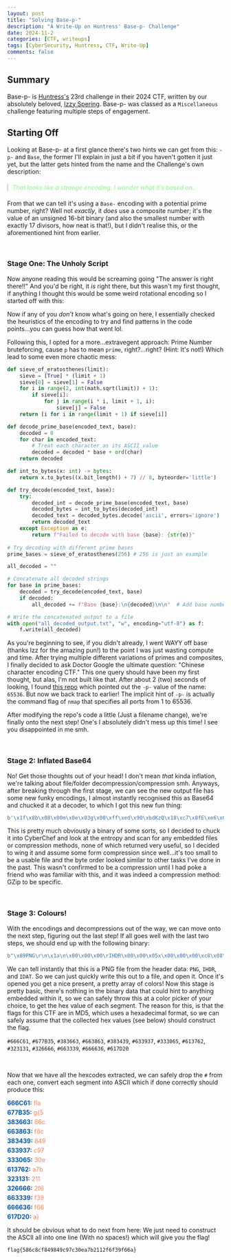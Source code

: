 ```yaml
---
layout: post
title: "Solving Base-p-"
description: "A Write-Up on Huntress' Base-p- Challenge"
date: 2024-11-2
categories: [CTF, writeups]
tags: [CyberSecurity, Huntress, CTF, Write-Up]
comments: false
---
```



## Summary
Base-p- is [Huntress's](https://huntress.com/) 23rd challenge in their 2024 CTF, written by our absolutely beloved, [Izzy Spering](https://linktr.ee/Busyizzytech). Base-p- was classed as a `Miscellaneous` challenge featuring multiple steps of engagement.

## Starting Off
Looking at Base-p- at a first glance there's two hints we can get from this: `-p-` and `Base`, the former I'll explain in just a bit if you haven't gotten it just yet, but the latter gets hinted from the name and the Challenge's own description:

<blockquote style="font-style: italic; color: lightgreen; border-left: 2px solid #ccc; padding-left: 10px; margin: 20px 0;">
    That looks like a strange encoding. I wonder what it’s based on.
</blockquote>

From that we can tell it's using a `Base-` encoding with a potential prime number, right? Well not *exactly*, it *does* use a composite number; it's the value of an unsigned 16-bit binary (and also the smallest number with exactly 17 divisors, how neat is that!), but I didn't realise this, or the aforementioned hint from earlier.

<br>

### Stage One: The Unholy Script
Now anyone reading this would be screaming going "The answer is right there!!" And you'd be right, it *is* right there, but this wasn't my first thought, if anything I thought this would be some weird rotational encoding so I started off with this:


Now if any of you *don't* know what's going on here, I essentially checked the heuristics of the encoding to try and find patterns in the code points...you can guess how that went lol.

Following this, I opted for a more...extravegent approach: Prime Number bruteforcing, cause `p` has to mean `prime`, right?...right? (Hint: It's not!) Which lead to some even more chaotic mess:

```python
def sieve_of_eratosthenes(limit):
    sieve = [True] * (limit + 1)
    sieve[0] = sieve[1] = False
    for i in range(2, int(math.sqrt(limit)) + 1):
        if sieve[i]:
            for j in range(i * i, limit + 1, i):
                sieve[j] = False
    return [i for i in range(limit + 1) if sieve[i]]

def decode_prime_base(encoded_text, base):
    decoded = 0
    for char in encoded_text:
        # Treat each character as its ASCII value
        decoded = decoded * base + ord(char)
    return decoded

def int_to_bytes(x: int) -> bytes:
    return x.to_bytes((x.bit_length() + 7) // 8, byteorder='little')

def try_decode(encoded_text, base):
    try:
        decoded_int = decode_prime_base(encoded_text, base)
        decoded_bytes = int_to_bytes(decoded_int)
        decoded_text = decoded_bytes.decode('ascii', errors='ignore')
        return decoded_text
    except Exception as e:
        return f"Failed to decode with base {base}: {str(e)}"
        
# Try decoding with different prime bases
prime_bases = sieve_of_eratosthenes(256) # 256 is just an example

all_decoded = ""

# Concatenate all decoded strings
for base in prime_bases:
    decoded = try_decode(encoded_text, base)
    if decoded:
        all_decoded += f"Base {base}:\n{decoded}\n\n"  # Add base number for clarity

# Write the concatenated output to a file
with open("all_decoded_output.txt", "w", encoding="utf-8") as f:
    f.write(all_decoded)
```

As you're beginning to see, if you didn't already, I went WAYY off base (thanks Izz for the amazing pun!) to the point I was just wasting compute and time. After trying multiple different variations of primes and composites, I finally decided to ask Doctor Google the ultimate question: "Chinese character encoding CTF." This one query should have been my first thought, but alas, I'm not built like that. After about 2 (two) seconds of looking, I found [this repo](https://github.com/OlivierLaflamme/CTF-Script-And-Template-Thrift-Shop/blob/master/Chinese%20characters%20base65536.py) which pointed out the `-p-` value of the name: `65536`. But now we back track to earlier! The implicit hint of `-p-` is actually the command flag of `nmap` that specifies all ports from 1 to 65536.

After modifying the repo's code a little (Just a filename change), we're finally onto the next step! One's I absolutely didn't mess up this time! I see you disappointed in me smh.

<br />

### Stage 2: Inflated Base64
No! Get those thoughts out of your head! I don't mean *that* kinda inflation, we're talking about file/folder decompression/compression smh. Anyways, after breaking through the first stage, we can see the new output file has some new funky encodings, I almost instantly recognised this as Base64 and chucked it at a decoder, to which I got this new fun thing:
```python
b'\x1f\x8b\x08\x00m\x0e\x03g\x00\xff\xed\x90\xbdKzQ\x18\xc7\x8fE\xe6\x0b\x9a\xe2o0K\x0b\x02\x9d\xa2\xb2hJ+\xbd\xa9\x17\xc2\x97\x88\xde \xb4\x88\n\x1dLj\x90\x884q\t\xa5\xa2\xc9T\x8a\xb0M\x10\xbc\r\x0eA\x05\r)*\xd5\xd4\xa57\xa3\xe0.%\x05\xc9/\xb0!\xcf\xe9Ohi\xd0\xe1|\xbe\xcf\xf3\x9c\xf3=<|\xd7\x8dz-\x87%b\x01\x008\xb8\x0e\x1b\x02\xa0\xc6\t\xeb$\xa3\n\xf2>$!\xa00\x17t\xe3\x8b\x00\xb0\x05\xe8\xd0@0,\x84\xaf6p\xac\x7f\xd8\x19\xce\xdf\x1c\xe1\x98I\xa81i\xff\xa9\xd5>\x9e\xd4\xd4 \xef \x98\xec8\xdf\xc6\xdb\x0b\x04o\xdd\x8f/\x13g\xa7\xb3\xdc\xb9\xb1\xe8\xda\xb7\x8f{\x97\x9dlM\x13\xb5\xf0O#\xd9\xa4\x80\x02H\xb1\xaa\x1a\xca\x16_\x04\xe9\xf6_\xa2\xd9\x8c\x97\x0e\xd9\xdc\xd2\x85\x9a\xfa}\xda\xcf>\x1c\xc8>\xcd<\x1a\xc9\xcb\xd5BY\xd2\x9f\xb1X[b\xc5a\x8d>__\t\xa4\x1fK\t\x89bJn\x8b;\xd4\x17\xbd\xf6\x88l\x90*\xbc\xdb\x0b\xdeT\xcf\xea\xf2y\xf7\xa1\xb2(\x86\x97\x06s]D\x96\xa1\x9e\xa6\x0b\x9eT8w\xe2\xdfm\x0fu\xbe\x91\xf4c\x83Rc\x08d\xf2\xd9\xaf\xff\x9b\xc5dY\xc7Z\xb1\xfc\xa9e$M\xf8\x1fP\xf5\xcapUb\xfb\x95e\xc7\xb5}\xd0\xe8\xcb\x8d\x9a\xad\xa8\xc3\x07\xf4XLe\xf1\x94\x00\xb9\xe8\xb5\xa9\xdc\x05\x00\x00'
```
This is pretty much obviously a binary of some sorts, so I decided to chuck it into CyberChef and look at the entropy and scan for any embedded files or compression methods, none of which returned very useful, so I decided to wing it and assume some form compression since well...it's too small to be a usable file and the byte order looked similar to other tasks I've done in the past. This wasn't confirmed to be a compression until I had poke a friend who was familiar with this, and it was indeed a compression method: GZip to be specific.

<br />

### Stage 3: Colours!
With the encodings and decompressions out of the way, we can move onto the next step, figuring out the last step!
If all goes well with the last two steps, we should end up with the following binary:
```python
b"\x89PNG\r\n\x1a\n\x00\x00\x00\rIHDR\x00\x00\x05x\x00\x00\x00\xc8\x08\x02\x00\x00\x00\xdd\x9b\x1e\xb2\x00\x00\x00\tpHYs\x00\x00\x0b\x13\x00\x00\x0b\x13\x01\x00\x9a\x9c\x18\x00\x00\x05\x8eIDATx\x9c\xed\xda\xbbIDQ\x18FQG\x14CC\x8b\x10&Q\x1b21\xb2\t\x0b\xb1\x11k\x10\x9f\x98\x9a\xdb\x80\xe0\xebZ\xc3\xc0f\x0egX\xab\x81\xff\x8b\x0e\xdc\xcd]-\xcb\xb2\x07\x00\x00\x00P\xd8\x1f=\x00\x00\x00\x00\xd8\x1dB\x03\x00\x00\x00\x90\x11\x1a\x00\x00\x00\x80\x8c\xd0\x00\x00\x00\x00d\x84\x06\x00\x00\x00 #4\x00\x00\x00\x00\x19\xa1\x01\x00\x00\x00\xc8\x08\r\x00\x00\x00@Fh\x00\x00\x00\x002B\x03\x00\x00\x00\x90\x11\x1a\x00\x00\x00\x80\x8c\xd0\x00\x00\x00\x00d\x84\x06\x00\x00\x00 #4\x00\x00\x00\x00\x19\xa1\x01\x00\x00\x00\xc8\x08\r\x00\x00\x00@Fh\x00\x00\x00\x002B\x03\x00\x00\x00\x90\x11\x1a\x00\x00\x00\x80\x8c\xd0\x00\x00\x00\x00d\x84\x06\x00\x00\x00 #4\x00\x00\x00\x00\x19\xa1\x01\x00\x00\x00\xc8\x08\r\x00\x00\x00@Fh\x00\x00\x00\x002B\x03\x00\x00\x00\x90\x11\x1a\x00\x00\x00\x80\x8c\xd0\x00\x00\x00\x00d\x84\x06\x00\x00\x00 #4\x00\x00\x00\x00\x19\xa1\x01\x00\x00\x00\xc8\x08\r\x00\x00\x00@Fh\x00\x00\x00\x002B\x03\x00\x00\x00\x90\x11\x1a\x00\x00\x00\x80\x8c\xd0\x00\x00\x00\x00d\x84\x06\x00\x00\x00 #4\x00\x00\x00\x00\x19\xa1\x01\x00\x00\x00\xc8\x08\r\x00\x00\x00@Fh\x00\x00\x00\x002B\x03\x00\x00\x00\x90\x11\x1a\x00\x00\x00\x80\x8c\xd0\x00\x00\x00\x00d\x84\x06\x00\x00\x00 #4\x00\x00\x00\x00\x19\xa1\x01\x00\x00\x00\xc8\x08\r\x00\x00\x00@\xe6`\xcb\xf7\xae\xae/\xb7|qj\xab\xe3\xd7\xd1\x13&....\x00IEND\xaeB`\x82" # Shortened for space reasons
```

We can tell instantly that this is a PNG file from the header data: `PNG`, `IHDR`, and `IDAT`. So we can just quickly write this out to a file, and open it. Once it's opened you get a nice present, a pretty array of colors! Now this stage is pretty basic, there's nothing in the binary data that could hint to anything embedded within it, so we can safely throw this at a color picker of your choice, to get the hex value of each segment. The reason for this, is that the flags for this CTF are in MD5, which uses a hexadecimal format, so we can safely assume that the collected hex values (see below) should construct the flag.
<br>

`#666C61`, `#677B35`, `#383663`, `#663863`, `#383439`, `#633937`, `#333065`, `#613762`, `#323131`, `#326666`, `#663339`, `#666636`, `#617D20`

<br>

Now that we have all the hexcodes extracted, we can safely drop the `#` from each one, convert each segment into ASCII which if done correctly should produce this:

<ul style="list-style-type: none; padding: 0;">
    <li style="margin: 5px 0; color: #0056b3;"><strong>666C61:</strong> <span style="color: #ff7f50;">fla</span></li>
    <li style="margin: 5px 0; color: #0056b3;"><strong>677B35:</strong> <span style="color: #ff7f50;">g{5</span></li>
    <li style="margin: 5px 0; color: #0056b3;"><strong>383663:</strong> <span style="color: #ff7f50;">86c</span></li>
    <li style="margin: 5px 0; color: #0056b3;"><strong>663863:</strong> <span style="color: #ff7f50;">f8c</span></li>
    <li style="margin: 5px 0; color: #0056b3;"><strong>383439:</strong> <span style="color: #ff7f50;">849</span></li>
    <li style="margin: 5px 0; color: #0056b3;"><strong>633937:</strong> <span style="color: #ff7f50;">c97</span></li>
    <li style="margin: 5px 0; color: #0056b3;"><strong>333065:</strong> <span style="color: #ff7f50;">30e</span></li>
    <li style="margin: 5px 0; color: #0056b3;"><strong>613762:</strong> <span style="color: #ff7f50;">a7b</span></li>
    <li style="margin: 5px 0; color: #0056b3;"><strong>323131:</strong> <span style="color: #ff7f50;">211</span></li>
    <li style="margin: 5px 0; color: #0056b3;"><strong>326666:</strong> <span style="color: #ff7f50;">2f6</span></li>
    <li style="margin: 5px 0; color: #0056b3;"><strong>663339:</strong> <span style="color: #ff7f50;">f39</span></li>
    <li style="margin: 5px 0; color: #0056b3;"><strong>666636:</strong> <span style="color: #ff7f50;">f66</span></li>
    <li style="margin: 5px 0; color: #0056b3;"><strong>617D20:</strong> <span style="color: #ff7f50;">a}</span></li>
</ul>


It should be obvious what to do next from here: We just need to construct the ASCII all into one line (With no spaces!) which will give you the flag!

<span>
    <code>flag{586c8cf849849c97c30ea7b2112f6f39f66a}</code>
</span>
